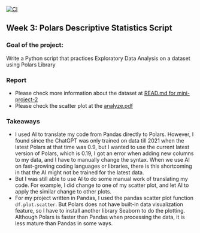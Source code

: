 [![CI](https://github.com/nogibjj/python-template/actions/workflows/cicd.yml/badge.svg)](https://github.com/nogibjj/python-template/actions/workflows/cicd.yml)
## Week 3: Polars Descriptive Statistics Script

### Goal of the project:
Write a Python script that practices Exploratory Data Analysis on a dataset using Polars Library

### Report
* Please check more information about the dataset at [READ.md for mini-project-2](https://github.com/nogibjj/Week2-Mini-Project)
* Please check the scatter plot at the [analyze.pdf](https://github.com/nogibjj/Week3-Mini-Project-Lisa/blob/main/analyze.pdf)

### Takeaways
* I used AI to translate my code from Pandas directly to Polars. However, I found since the ChatGPT was only trained on data till 2021 when the latest Polars at that time was 0.9, but I wanted to use the current latest version of Polars, which is 0.19, I got an error when adding new columns to my data, and I have to manually change the syntax. When we use AI on fast-growing coding languages or libraries, there is this shortcoming in that the AI might not be trained for the latest data.
* But I was still able to use AI to do some manual work of translating my code. For example, I did change to one of my scatter plot, and let AI to apply the similar change to other plots.
* For my project written in Pandas, I used the pandas scatter plot function `df.plot.scatter`. But Polars does not have built-in data visualization feature, so I have to install another library Seaborn to do the plotting. Although Polars is faster than Pandas when processing the data, it is less mature than Pandas in some ways.

